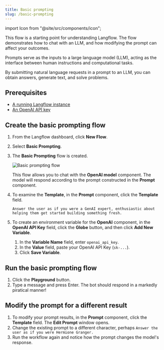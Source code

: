 ```yaml
---
title: Basic prompting
slug: /basic-prompting
---
```


import Icon from "@site/src/components/icon";

This flow is a starting point for understanding Langflow.
The flow demonstrates how to chat with an LLM, and how modifying the prompt can affect your outcomes.

Prompts serve as the inputs to a large language model (LLM), acting as the interface between human instructions and computational tasks.

By submitting natural language requests in a prompt to an LLM, you can obtain answers, generate text, and solve problems.

## Prerequisites

- [A running Langflow instance](/get-started-installation)
- [An OpenAI API key](https://platform.openai.com/)

## Create the basic prompting flow

1. From the Langflow dashboard, click **New Flow**.

2. Select **Basic Prompting**.

3. The **Basic Prompting** flow is created.

    ![Basic prompting flow](/img/starter-flow-basic-prompting.png)

    This flow allows you to chat with the **OpenAI model** component.
    The model will respond according to the prompt constructed in the **Prompt** component.

4. To examine the **Template**, in the **Prompt** component, click the **Template** field.
    ```text
    Answer the user as if you were a GenAI expert, enthusiastic about helping them get started building something fresh.
    ```

5. To create an environment variable for the **OpenAI** component, in the **OpenAI API Key** field, click the <Icon name="Globe" aria-hidden="true"/> **Globe** button, and then click **Add New Variable**.

	1. In the **Variable Name** field, enter `openai_api_key`.
	2. In the **Value** field, paste your OpenAI API Key (`sk-...`).
	3. Click **Save Variable**.

## Run the basic prompting flow

1. Click the **Playground** button.
2. Type a message and press Enter. The bot should respond in a markedly piratical manner!

## Modify the prompt for a different result

1. To modify your prompt results, in the **Prompt** component, click the **Template** field. The **Edit Prompt** window opens.
2. Change the existing prompt to a different character, perhaps `Answer the user as if you were Hermione Granger.`
3. Run the workflow again and notice how the prompt changes the model's response.
